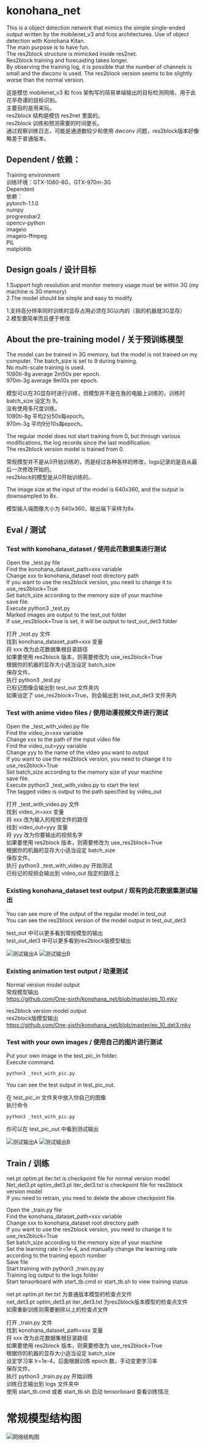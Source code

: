 # konohana_net

This is a object detection network that mimics the simple single-ended output written by the mobilenet_v3 and fcos architectures. Use of object detection with Konohana Kitan.<br>
The main purpose is to have fun.<br>
The res2block structure is mimicked inside res2net.<br>
Res2block training and forecasting takes longer.<br>
By observing the training log, it is possible that the number of channels is small and the dwconv is used. The res2block version seems to be slightly worse than the normal version.<br>

这是模仿 mobilenet_v3 和 fcos 架构写的简易单端输出的目标检测网络，用于此花亭奇谭的目标识别。<br>
主要目的是用来玩。<br>
res2block 结构是模仿 res2net 里面的。<br>
res2block 训练和预测需要的时间更长。<br>
通过观察训练日志，可能是通道数较少和使用 dwconv 问题，res2block版本好像略差于普通版本。<br>

## Dependent / 依赖：
Training environment<br>
训练环境：GTX-1080-8G，GTX-970m-3G<br>
Dependent<br>
依赖：<br>
pytorch-1.1.0<br>
numpy<br>
progressbar2<br>
opencv-python<br>
imageio<br>
imageio-ffmpeg<br>
PIL<br>
matplotlib<br>

## Design goals / 设计目标
1.Support high resolution and monitor memory usage must be within 3G (my machine is 3G memory)<br>
2.The model should be simple and easy to modify.<br>

1.支持高分辨率同时训练时显存占用必须在3G以内的（我的机器就3G显存）<br>
2.模型要简单而且便于修改<br>

## About the pre-training model / 关于预训练模型
The model can be trained in 3G memory, but the model is not trained on my computer. The batch_size is set to 9 during training.<br>
No multi-scale training is used.<br>
1080ti-8g average 2m50s per epoch.<br>
970m-3g average 9m10s per epoch.<br>

模型可以在3G显存时进行训练，但模型并不是在我的电脑上训练的，训练时 batch_size 设定为 9。<br>
没有使用多尺度训练。<br>
1080ti-8g 平均2分50s每epoch。<br>
970m-3g 平均9分10s每epoch。<br>

The regular model does not start training from 0, but through various modifications, the log records since the last modification. <br>
The res2block version model is trained from 0. <br>

常规模型并不是从0开始训练的，而是经过各种各样的修改，logs记录的是自从最后一次修改开始的。<br>
res2block的模型是从0开始训练的。<br>

The image size at the input of the model is 640x360, and the output is downsampled to 8x.<br>

模型输入端图像大小为 640x360，输出端下采样为8x.<br>

## Eval / 测试
### Test with konohana_dataset / 使用此花数据集进行测试
Open the _test.py file<br>
Find the konohana_dataset_path=xxx variable<br>
Change xxx to konohana_dataset root directory path<br>
If you want to use the res2block version, you need to change it to use_res2block=True<br>
Set batch_size according to the memory size of your machine<br>
save file. <br>
Execute python3 _test.py<br>
Marked images are output to the test_out folder<br>
If use_res2block=True is set, it will be output to test_out_det3 folder<br>

打开 _test.py 文件<br>
找到 konohana_dataset_path=xxx 变量<br>
将 xxx 改为此花数据集根目录路径<br>
如果要使用 res2block 版本，则需要修改为 use_res2block=True<br>
根据你的机器的显存大小适当设定 batch_size<br>
保存文件。<br>
执行 python3 _test.py<br>
已标记图像会输出到 test_out 文件夹内<br>
如果设定了 use_res2block=True，则会输出到 test_out_det3 文件夹内<br>

### Test with anime video files / 使用动漫视频文件进行测试
Open the _test_with_video.py file<br>
Find the video_in=xxx variable<br>
Change xxx to the path of the input video file<br>
Find the video_out=yyy variable<br>
Change yyy to the name of the video you want to output<br>
If you want to use the res2block version, you need to change it to use_res2block=True<br>
Set batch_size according to the memory size of your machine<br>
save file. <br>
Execute python3 _test_with_video.py to start the test<br>
The tagged video is output to the path specified by video_out<br>

打开 _test_with_video.py 文件<br>
找到 video_in=xxx 变量<br>
将 xxx 改为输入的视频文件的路径<br>
找到 video_out=yyy 变量<br>
将 yyy 改为你要输出的视频名字<br>
如果要使用 res2block 版本，则需要修改为 use_res2block=True<br>
根据你的机器的显存大小适当设定 batch_size<br>
保存文件。<br>
执行 python3 _test_with_video.py 开始测试<br>
已标记的视频会输出到 video_out 指定的路径上<br>

### Existing konohana_dataset test output / 现有的此花数据集测试输出
You can see more of the output of the regular model in test_out<br>
You can see the res2block version of the model output in test_out_det3<br>

test_out 中可以更多看到常规模型的输出<br>
test_out_det3 中可以更多看到res2block版模型输出<br>

![测试输出A](https://github.com/One-sixth/konohana_net/blob/master/test_out/1_0.jpg)
![测试输出B](https://github.com/One-sixth/konohana_net/blob/master/test_out/3_15.jpg)

### Existing animation test output / 动漫测试
Normal version model output<br>
常规模型输出<br>
https://github.com/One-sixth/konohana_net/blob/master/ep_10.mkv<br>

res2block version model output<br>
res2block版模型输出<br>
https://github.com/One-sixth/konohana_net/blob/master/ep_10_det3.mkv<br>

### Test with your own images / 使用自己的图片进行测试
Put your own image in the test_pic_in folder.<br>
Execute command.<br>
```
python3 _test_with_pic.py
```
You can see the test output in test_pic_out.<br>

在 test_pic_in 文件夹中放入你自己的图像<br>
执行命令<br>
```
python3 _test_with_pic.py
```
你可以在 test_pic_out 中看到测试输出<br>

![测试输出A](https://github.com/One-sixth/konohana_net/blob/master/test_pic_out/%E2%97%87%E2%97%86candy%E2%97%86%E2%97%87.jpg)
![测试输出B](https://github.com/One-sixth/konohana_net/blob/master/test_pic_out/%E2%97%8F%20%E2%97%8B%20%E2%97%8F%20Rin%20%E2%97%8F%20%E2%97%8B%20%E2%97%8F.jpg)

## Train / 训练
net.pt optim.pt iter.txt is checkpoint file for normal version model<br>
Net_det3.pt optim_det3.pt iter_det3.txt is checkpoint file for res2block version model<br>
If you need to retrain, you need to delete the above checkpoint file<br>

Open the _train.py file<br>
Find the konohana_dataset_path=xxx variable<br>
Change xxx to konohana_dataset root directory path<br>
If you want to use the res2block version, you need to change it to use_res2block=True<br>
Set batch_size according to the memory size of your machine<br>
Set the learning rate lr=1e-4, and manually change the learning rate according to the training epoch number<br>
Save file<br>
Start training with python3 _train.py.py<br>
Training log output to the logs folder<br>
Start tensorboard with start_tb.cmd or start_tb.sh to view training status<br>

net.pt optim.pt iter.txt 为普通版本模型的检查点文件<br>
net_det3.pt optim_det3.pt iter_det3.txt 为res2block版本模型的检查点文件<br>
如需重新训练则需要删除以上的检查点文件<br>

打开 _train.py 文件<br>
找到 konohana_dataset_path=xxx 变量<br>
将 xxx 改为此花数据集根目录路径<br>
如果要使用 res2block 版本，则需要修改为 use_res2block=True<br>
根据你的机器的显存大小适当设定 batch_size<br>
设定学习率 lr=1e-4，后面根据训练 epoch 数，手动变更学习率<br>
保存文件。<br>
执行 python3 _train.py.py 开始训练<br>
训练日志输出到 logs 文件夹中<br>
使用 start_tb.cmd 或者 start_tb.sh 启动 tensorboard 查看训练情况<br>

# 常规模型结构图<br>
![网络结构图](https://github.com/One-sixth/konohana_net/blob/master/net_struct.svg)
